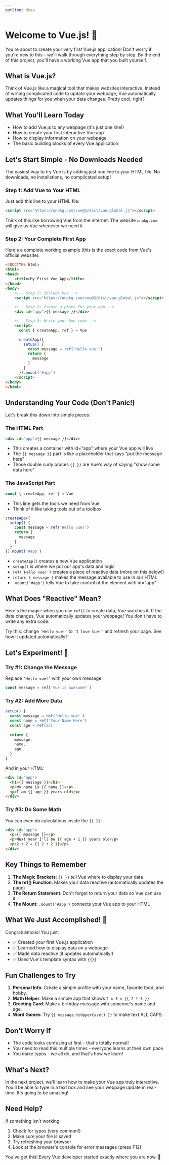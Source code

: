```yaml
---
outline: deep
---
```


# Welcome to Vue.js! 🎉

You're about to create your very first Vue.js application! Don't worry if you're new to this - we'll walk through everything step by step. By the end of this project, you'll have a working Vue app that you built yourself.

## What is Vue.js?

Think of Vue.js like a magical tool that makes websites interactive. Instead of writing complicated code to update your webpage, Vue automatically updates things for you when your data changes. Pretty cool, right?

## What You'll Learn Today

- How to add Vue.js to any webpage (it's just one line!)
- How to create your first interactive Vue app
- How to display information on your webpage
- The basic building blocks of every Vue application

## Let's Start Simple - No Downloads Needed

The easiest way to try Vue is by adding just one line to your HTML file. No downloads, no installations, no complicated setup!

### Step 1: Add Vue to Your HTML

Just add this line to your HTML file:

```html
<script src="https://unpkg.com/vue@3/dist/vue.global.js"></script>
```

Think of this like borrowing Vue from the internet. The website `unpkg.com` will give us Vue whenever we need it.

### Step 2: Your Complete First App

Here's a complete working example (this is the exact code from Vue's official website):

```html
<!DOCTYPE html>
<html>
<head>
    <title>My First Vue App</title>
</head>
<body>
    <!-- Step 1: Include Vue -->
    <script src="https://unpkg.com/vue@3/dist/vue.global.js"></script>

    <!-- Step 2: Create a place for your app -->
    <div id="app">{{ message }}</div>

    <!-- Step 3: Write your Vue code -->
    <script>
      const { createApp, ref } = Vue

      createApp({
        setup() {
          const message = ref('Hello vue!')
          return {
            message
          }
        }
      }).mount('#app')
    </script>
</body>
</html>
```

## Understanding Your Code (Don't Panic!)

Let's break this down into simple pieces:

### The HTML Part

```html
<div id="app">{{ message }}</div>
```

- This creates a container with id="app" where your Vue app will live
- The `{{ message }}` part is like a placeholder that says "put the message here"
- Those double curly braces `{{ }}` are Vue's way of saying "show some data here"

### The JavaScript Part

```javascript
const { createApp, ref } = Vue
```

- This line gets the tools we need from Vue
- Think of it like taking tools out of a toolbox

```javascript
createApp({
  setup() {
    const message = ref('Hello vue!')
    return {
      message
    }
  }
}).mount('#app')
```

- `createApp()` creates a new Vue application
- `setup()` is where we put our app's data and logic
- `ref('Hello vue!')` creates a piece of reactive data (more on this below!)
- `return { message }` makes the message available to use in our HTML
- `.mount('#app')` tells Vue to take control of the element with id="app"

## What Does "Reactive" Mean?

Here's the magic: when you use `ref()` to create data, Vue watches it. If the data changes, Vue automatically updates your webpage! You don't have to write any extra code.

Try this: change `'Hello vue!'` to `'I love Vue!'` and refresh your page. See how it updated automatically?

## Let's Experiment! 🧪

### Try #1: Change the Message

Replace `'Hello vue!'` with your own message:

```javascript
const message = ref('Vue is awesome!')
```

### Try #2: Add More Data

```javascript
setup() {
  const message = ref('Hello vue!')
  const name = ref('Your Name Here')
  const age = ref(25)
  
  return {
    message,
    name,
    age
  }
}
```

And in your HTML:

```html
<div id="app">
  <h1>{{ message }}</h1>
  <p>My name is {{ name }}</p>
  <p>I am {{ age }} years old</p>
</div>
```

### Try #3: Do Some Math

You can even do calculations inside the `{{ }}`:

```html
<div id="app">
  <p>{{ message }}</p>
  <p>Next year I'll be {{ age + 1 }} years old</p>
  <p>2 + 2 = {{ 2 + 2 }}</p>
</div>
```

## Key Things to Remember

1. **The Magic Brackets**: `{{ }}` tell Vue where to display your data
2. **The ref() Function**: Makes your data reactive (automatically updates the page)
3. **The Return Statement**: Don't forget to return your data so Vue can use it
4. **The Mount**: `.mount('#app')` connects your Vue app to your HTML

## What We Just Accomplished! 🎯

Congratulations! You just:

- ✅ Created your first Vue.js application
- ✅ Learned how to display data on a webpage
- ✅ Made data reactive (it updates automatically!)
- ✅ Used Vue's template syntax with <span v-pre>`{{}}`</span>

## Fun Challenges to Try

1. **Personal Info**: Create a simple profile with your name, favorite food, and hobby.
2. **Math Helper**: Make a simple app that shows <span v-pre>`2 x 3 = {{ 2 * 3 }}`</span>.
3. **Greeting Card**: Make a birthday message with someone's name and age.
4. **Word Games**: Try <span v-pre>`{{ message.toUpperCase() }}`</span> to make text ALL CAPS.

## Don't Worry If

- The code looks confusing at first - that's totally normal!
- You need to read this multiple times - everyone learns at their own pace
- You make typos - we all do, and that's how we learn!

## What's Next?

In the next project, we'll learn how to make your Vue app truly interactive. You'll be able to type in a text box and see your webpage update in real-time. It's going to be amazing!

## Need Help?

If something isn't working:

1. Check for typos (very common!)
2. Make sure your file is saved
3. Try refreshing your browser
4. Look at the browser's console for error messages (press F12)

You've got this! Every Vue developer started exactly where you are now. 🚀
